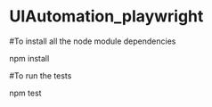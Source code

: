 # UIAutomation_playwright

#To install all the node module dependencies

npm install

#To run the tests

npm test
